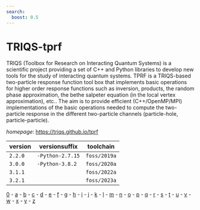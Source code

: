 ```yaml
---
search:
  boost: 0.5
---
```

# TRIQS-tprf

TRIQS (Toolbox for Research on Interacting Quantum Systems) is a  scientific project providing a set of C++ and Python libraries to  develop new tools for the study of interacting quantum systems.   TPRF is a TRIQS-based two-particle response function tool box that  implements basic operations for higher order response functions such  as inversion, products, the random phase approximation, the bethe  salpeter equation (in the local vertex approximation), etc..   The aim is to provide efficient (C++/OpenMP/MPI) implementations of  the basic operations needed to compute the two-particle response in  the different two-particle channels (particle-hole, particle-particle).

*homepage*: <https://triqs.github.io/tprf>

version | versionsuffix | toolchain
--------|---------------|----------
``2.2.0`` | ``-Python-2.7.15`` | ``foss/2019a``
``3.0.0`` | ``-Python-3.8.2`` | ``foss/2020a``
``3.1.1`` |  | ``foss/2022a``
``3.2.1`` |  | ``foss/2023a``

[0](../0/index.md) - [a](../a/index.md) - [b](../b/index.md) - [c](../c/index.md) - [d](../d/index.md) - [e](../e/index.md) - [f](../f/index.md) - [g](../g/index.md) - [h](../h/index.md) - [i](../i/index.md) - [j](../j/index.md) - [k](../k/index.md) - [l](../l/index.md) - [m](../m/index.md) - [n](../n/index.md) - [o](../o/index.md) - [p](../p/index.md) - [q](../q/index.md) - [r](../r/index.md) - [s](../s/index.md) - [t](../t/index.md) - [u](../u/index.md) - [v](../v/index.md) - [w](../w/index.md) - [x](../x/index.md) - [y](../y/index.md) - [z](../z/index.md)

